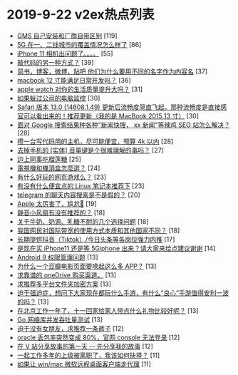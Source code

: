 # 2019-9-22 v2ex热点列表

+ [GMS 自己安装和厂商自带区别](https://www.v2ex.com/t/602988#reply119) [119]
+ [5G 在一、二线城市的覆盖情况怎么样了](https://www.v2ex.com/t/603058#reply86) [86]
+ [iPhone 11 相机出问题了。。。。](https://www.v2ex.com/t/603123#reply55) [55]
+ [敲代码的另一种方式？](https://www.v2ex.com/t/603056#reply39) [39]
+ [简书，博客，微博，贴吧 他们为什么要用不同的名字作为内容名](https://www.v2ex.com/t/603023#reply37) [37]
+ [macbook 12 寸能满足日常开发吗？](https://www.v2ex.com/t/602984#reply36) [36]
+ [apple watch 对你的生活质量提升大吗？](https://www.v2ex.com/t/603083#reply31) [31]
+ [如果躲过公司的电脑监控](https://www.v2ex.com/t/603043#reply30) [30]
+ [Safari 版本 13.0 (14608.1.49) 更新后流畅度简直飞起，那种流畅度是直接感官可以看出来的！推荐更新（我的是 MacBook 2015 13 寸）](https://www.v2ex.com/t/603060#reply30) [30]
+ [面对 Google 搜索结果种各种"新闻快搜， xx 新闻"等辣鸡 SEO 站怎么解决？](https://www.v2ex.com/t/602989#reply28) [28]
+ [攒一台写代码用的主机，尽可能便宜，预算 4k 以内](https://www.v2ex.com/t/603072#reply28) [28]
+ [去掉手机的 [实体] 音量键是个很难理解的事吗？](https://www.v2ex.com/t/603050#reply27) [27]
+ [边上同事吃榴莲糖](https://www.v2ex.com/t/603066#reply25) [25]
+ [電視機和機頂盒怎麼選？](https://www.v2ex.com/t/603028#reply24) [24]
+ [有什么好玩的网页游戏么？](https://www.v2ex.com/t/603048#reply23) [23]
+ [有没有什么便宜点的 Linux 笔记本推荐下](https://www.v2ex.com/t/603122#reply23) [23]
+ [telegram 的聊天内容搜索是不是假的？](https://www.v2ex.com/t/603046#reply20) [20]
+ [Apple 太厉害了，尴尬🌚️](https://www.v2ex.com/t/603087#reply19) [19]
+ [静音小风扇有没有推荐的？](https://www.v2ex.com/t/602993#reply18) [18]
+ [关于牛奶、奶源、乳糖不耐的几个选择问题](https://www.v2ex.com/t/603045#reply18) [18]
+ [我国网民对国际带宽的使用方式本质和其他国家不同？](https://www.v2ex.com/t/603086#reply18) [18]
+ [长期提供抖音（Tiktok）/今日头条等各岗位强力内推](https://www.v2ex.com/t/603027#reply17) [17]
+ [是现在买 iPhone11 还是等 5Giphone 出来？请大家来给点建议谢谢](https://www.v2ex.com/t/603044#reply14) [14]
+ [Android 9 权限管理问题](https://www.v2ex.com/t/602991#reply13) [13]
+ [为什么一个豆瓣电影页面要唤起这么多 APP？](https://www.v2ex.com/t/603011#reply13) [13]
+ [求靠谱的 oneDrive 购买渠道。](https://www.v2ex.com/t/603038#reply13) [13]
+ [求推荐多平台文件夹加密方案](https://www.v2ex.com/t/603059#reply13) [13]
+ [迫于强迫症，想问下大家现在都玩什么手游，有什么“良心”手游值得安利一波的吗？](https://www.v2ex.com/t/603067#reply13) [13]
+ [在北京工作一年了，十一回家给家人带点什么礼物比较好呢？](https://www.v2ex.com/t/603084#reply13) [13]
+ [Go 网络库并发吞吐量测试](https://www.v2ex.com/t/603093#reply13) [13]
+ [迫于没有女朋友，求推荐一条裤子](https://www.v2ex.com/t/603144#reply12) [12]
+ [oracle 丢包率突然变成 80%，官网 console 无法登录](https://www.v2ex.com/t/603030#reply12) [12]
+ [在 V 站分享故事的第一天 -- 先分享我的故事](https://www.v2ex.com/t/603124#reply12) [12]
+ [一起工作多年的上级被离职了，我该如何抉择？](https://www.v2ex.com/t/602983#reply11) [11]
+ [如果让 win/mac 微软远程桌面客户端走代理](https://www.v2ex.com/t/603057#reply11) [11]
